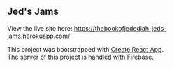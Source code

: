 ## Jed's Jams

View the live site here: https://thebookofjedediah-jeds-jams.herokuapp.com/

This project was bootstrapped with [Create React App](https://github.com/facebookincubator/create-react-app).  
The server of this project is handled with Firebase. 
